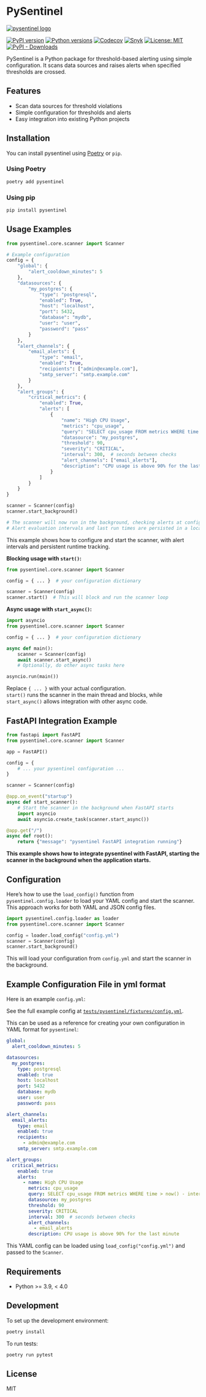 # PySentinel
[![pysentinel logo](assets/pysentinel.png)]()

[![PyPI version](https://img.shields.io/pypi/v/pysentinel.svg)](https://pypi.org/project/pysentinel/)
[![Python versions](https://img.shields.io/pypi/pyversions/pysentinel.svg)](https://pypi.org/project/pysentinel/)
[![Codecov](https://codecov.io/gh/rakibulhaq/pysentinel/branch/main/graph/badge.svg)](https://codecov.io/gh/rakibulhaq/pysentinel)
[![Snyk](https://snyk.io/test/github/rakibulhaq/pysentinel/badge.svg)](https://snyk.io/test/github/rakibulhaq/pysentinel)
[![License: MIT](https://img.shields.io/badge/License-MIT-green.svg)](LICENSE)
[![PyPI - Downloads](https://img.shields.io/pypi/dm/pysentinel.svg?label=PyPI%20downloads)](https://pypistats.org/packages/pysentinel)



PySentinel is a Python package for threshold-based alerting using simple configuration. It scans data sources and raises alerts when specified thresholds are crossed.


## Features

- Scan data sources for threshold violations
- Simple configuration for thresholds and alerts
- Easy integration into existing Python projects

## Installation

You can install pysentinel using [Poetry](https://python-poetry.org/) or `pip`.

### Using Poetry

```bash
poetry add pysentinel
```

### Using pip

```bash
pip install pysentinel
```

## Usage Examples

```python
from pysentinel.core.scanner import Scanner

# Example configuration
config = {
    "global": {
        "alert_cooldown_minutes": 5
    },
    "datasources": {
        "my_postgres": {
            "type": "postgresql",
            "enabled": True,
            "host": "localhost",
            "port": 5432,
            "database": "mydb",
            "user": "user",
            "password": "pass"
        }
    },
    "alert_channels": {
        "email_alerts": {
            "type": "email",
            "enabled": True,
            "recipients": ["admin@example.com"],
            "smtp_server": "smtp.example.com"
        }
    },
    "alert_groups": {
        "critical_metrics": {
            "enabled": True,
            "alerts": [
                {
                    "name": "High CPU Usage",
                    "metrics": "cpu_usage",
                    "query": "SELECT cpu_usage FROM metrics WHERE time > now() - interval '1 minute'",
                    "datasource": "my_postgres",
                    "threshold": 90,
                    "severity": "CRITICAL",
                    "interval": 300,  # seconds between checks
                    "alert_channels": ["email_alerts"],
                    "description": "CPU usage is above 90% for the last minute"
                }
            ]
        }
    }
}

scanner = Scanner(config)
scanner.start_background()

# The scanner will now run in the background, checking alerts at configured intervals.
# Alert evaluation intervals and last run times are persisted in a local SQLite database (alerts.db).
```
This example shows how to configure and start the scanner, with alert intervals and persistent runtime tracking.


**Blocking usage with `start()`:**

```python
from pysentinel.core.scanner import Scanner

config = { ... }  # your configuration dictionary

scanner = Scanner(config)
scanner.start()  # This will block and run the scanner loop
```

**Async usage with `start_async()`:**

```python
import asyncio
from pysentinel.core.scanner import Scanner

config = { ... }  # your configuration dictionary

async def main():
    scanner = Scanner(config)
    await scanner.start_async()
    # Optionally, do other async tasks here

asyncio.run(main())
```

Replace `{ ... }` with your actual configuration.  
`start()` runs the scanner in the main thread and blocks, while `start_async()` allows integration with other async code.

## FastAPI Integration Example

```python
from fastapi import FastAPI
from pysentinel.core.scanner import Scanner

app = FastAPI()

config = {
    # ... your pysentinel configuration ...
}

scanner = Scanner(config)

@app.on_event("startup")
async def start_scanner():
    # Start the scanner in the background when FastAPI starts
    import asyncio
    await asyncio.create_task(scanner.start_async())

@app.get("/")
async def root():
    return {"message": "pysentinel FastAPI integration running"}
```
**This example shows how to integrate pysentinel with FastAPI, starting the scanner in the background when the application starts.**

## Configuration
Here’s how to use the `load_config()` function from `pysentinel.config.loader` to load your YAML config and start the scanner.  
This approach works for both YAML and JSON config files.

```python
import pysentinel.config.loader as loader
from pysentinel.core.scanner import Scanner

config = loader.load_config("config.yml")
scanner = Scanner(config)
scanner.start_background()
```

This will load your configuration from `config.yml` and start the scanner in the background.
## Example Configuration File in yml format
Here is an example `config.yml`:

See the full example config at [`tests/pysentinel/fixtures/config.yml`](tests/pysentinel/fixtures/config.yml).

This can be used as a reference for creating your own configuration in YAML format for `pysentinel`:

```yaml
global:
  alert_cooldown_minutes: 5

datasources:
  my_postgres:
    type: postgresql
    enabled: true
    host: localhost
    port: 5432
    database: mydb
    user: user
    password: pass

alert_channels:
  email_alerts:
    type: email
    enabled: true
    recipients:
      - admin@example.com
    smtp_server: smtp.example.com

alert_groups:
  critical_metrics:
    enabled: true
    alerts:
      - name: High CPU Usage
        metrics: cpu_usage
        query: SELECT cpu_usage FROM metrics WHERE time > now() - interval '1 minute'
        datasource: my_postgres
        threshold: 90
        severity: CRITICAL
        interval: 300  # seconds between checks
        alert_channels:
          - email_alerts
        description: CPU usage is above 90% for the last minute
```

This YAML config can be loaded using `load_config("config.yml")` and passed to the `Scanner`.
## Requirements

- Python >= 3.9, < 4.0

## Development

To set up the development environment:

```bash
poetry install
```

To run tests:

```bash
poetry run pytest
```

## License

MIT